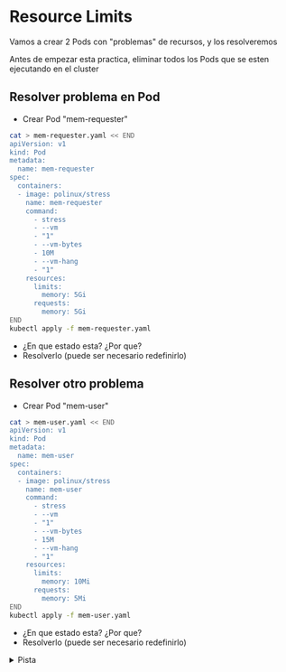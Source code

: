 # Resource Limits

Vamos a crear 2 Pods con "problemas" de recursos, y los resolveremos

Antes de empezar esta practica, eliminar todos los Pods que se esten ejecutando en el cluster

## Resolver problema en Pod

  * Crear Pod "mem-requester"

```bash
cat > mem-requester.yaml << END
apiVersion: v1
kind: Pod
metadata:
  name: mem-requester
spec:
  containers:
  - image: polinux/stress
    name: mem-requester
    command:
      - stress
      - --vm
      - "1"
      - --vm-bytes
      - 10M
      - --vm-hang
      - "1"
    resources:
      limits:
        memory: 5Gi
      requests:
        memory: 5Gi
END
kubectl apply -f mem-requester.yaml
```

  * ¿En que estado esta? ¿Por que?
  * Resolverlo (puede ser necesario redefinirlo)

## Resolver otro problema

  * Crear Pod "mem-user"

```bash
cat > mem-user.yaml << END
apiVersion: v1
kind: Pod
metadata:
  name: mem-user
spec:
  containers:
  - image: polinux/stress
    name: mem-user
    command:
      - stress
      - --vm
      - "1"
      - --vm-bytes
      - 15M
      - --vm-hang
      - "1"
    resources:
      limits:
        memory: 10Mi
      requests:
        memory: 5Mi
END
kubectl apply -f mem-user.yaml
```

  * ¿En que estado esta? ¿Por que?
  * Resolverlo (puede ser necesario redefinirlo)

<details>
 <summary>Pista</summary>
Comprobar límite de memoria necesaria
</details>           

